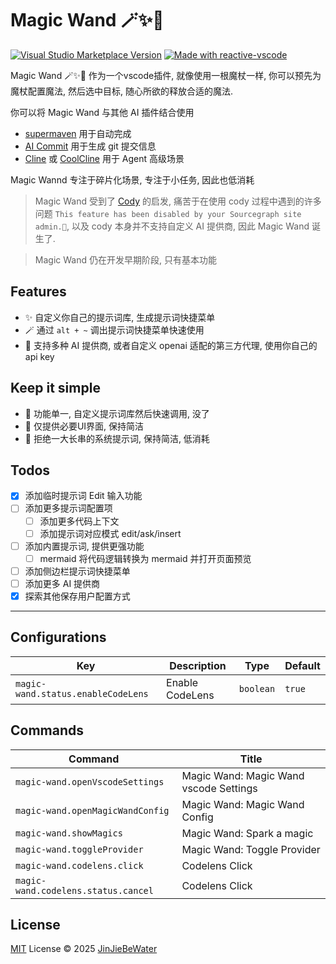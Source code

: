 # Magic Wand 🪄✨🔮

<a href="https://marketplace.visualstudio.com/items?itemName=JinJieBeWater.magic-wand" target="__blank"><img src="https://img.shields.io/visual-studio-marketplace/v/JinJieBeWater.magic-wand.svg?color=eee&amp;label=VS%20Code%20Marketplace&logo=visual-studio-code" alt="Visual Studio Marketplace Version" /></a>
<a href="https://kermanx.github.io/reactive-vscode/" target="__blank"><img src="https://img.shields.io/badge/made_with-reactive--vscode-%23007ACC?style=flat&labelColor=%23229863"  alt="Made with reactive-vscode" /></a>

Magic Wand 🪄✨🔮 作为一个vscode插件, 就像使用一根魔杖一样, 你可以预先为魔杖配置魔法, 然后选中目标, 随心所欲的释放合适的魔法.

你可以将 Magic Wand 与其他 AI 插件结合使用

- [supermaven](https://marketplace.visualstudio.com/items?itemName=supermaven.supermaven) 用于自动完成
- [AI Commit](https://marketplace.visualstudio.com/items?itemName=Sitoi.ai-commit) 用于生成 git 提交信息
- [Cline](https://marketplace.visualstudio.com/items?itemName=saoudrizwan.claude-dev) 或 [CoolCline](https://marketplace.visualstudio.com/items?itemName=CoolCline.coolcline) 用于 Agent 高级场景

Magic Wannd 专注于碎片化场景, 专注于小任务, 因此也低消耗

> Magic Wand 受到了 [Cody](https://github.com/sourcegraph/cody) 的启发, 痛苦于在使用 cody 过程中遇到的许多问题 `This feature has been disabled by your Sourcegraph site admin.🤣`, 以及 cody 本身并不支持自定义 AI 提供商, 因此 Magic Wand 诞生了.

> Magic Wand 仍在开发早期阶段, 只有基本功能

## Features

- ✨ 自定义你自己的提示词库, 生成提示词快捷菜单
- 🪄 通过 `alt + ~` 调出提示词快捷菜单快速使用
- 🔮 支持多种 AI 提供商, 或者自定义 openai 适配的第三方代理, 使用你自己的 api key

## Keep it simple

- 🎯 功能单一, 自定义提示词库然后快速调用, 没了
- 🎨 仅提供必要UI界面, 保持简洁
- 📝 拒绝一大长串的系统提示词, 保持简洁, 低消耗

## Todos

- [x] 添加临时提示词 Edit 输入功能
- [ ] 添加更多提示词配置项
  - [ ] 添加更多代码上下文
  - [ ] 添加提示词对应模式 edit/ask/insert
- [ ] 添加内置提示词, 提供更强功能
  - [ ] mermaid 将代码逻辑转换为 mermaid 并打开页面预览
- [ ] 添加侧边栏提示词快捷菜单
- [ ] 添加更多 AI 提供商
- [x] 探索其他保存用户配置方式

***

## Configurations

<!-- configs -->

| Key                                | Description     | Type      | Default |
| ---------------------------------- | --------------- | --------- | ------- |
| `magic-wand.status.enableCodeLens` | Enable CodeLens | `boolean` | `true`  |

<!-- configs -->

## Commands

<!-- commands -->

| Command                             | Title                                  |
| ----------------------------------- | -------------------------------------- |
| `magic-wand.openVscodeSettings`     | Magic Wand: Magic Wand vscode Settings |
| `magic-wand.openMagicWandConfig`    | Magic Wand: Magic Wand Config          |
| `magic-wand.showMagics`             | Magic Wand: Spark a magic              |
| `magic-wand.toggleProvider`         | Magic Wand: Toggle Provider            |
| `magic-wand.codelens.click`         | Codelens Click                         |
| `magic-wand.codelens.status.cancel` | Codelens Click                         |

<!-- commands -->

## License

[MIT](./LICENSE.md) License © 2025 [JinJieBeWater](https://github.com/JinJieBeWater)
